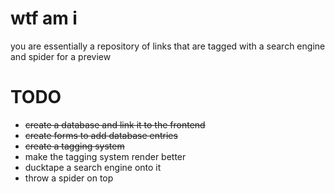 # wtf am i
you are essentially a repository of links that are tagged with a search engine and spider for a preview
# TODO
- ~~create a database and link it to the frontend~~
- ~~create forms to add database entries~~
- ~~create a tagging system~~
- make the tagging system render better
- ducktape a search engine onto it
- throw a spider on top
